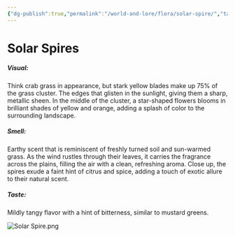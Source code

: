 ```yaml
---
{"dg-publish":true,"permalink":"/world-and-lore/flora/solar-spire/","tags":["Flora"]}
---
```



# Solar Spires
##### Visual:
Think crab grass in appearance, but stark yellow blades make up 75% of the grass cluster. The edges that glisten in the sunlight, giving them a sharp, metallic sheen. In the middle of the cluster, a star-shaped flowers blooms in brilliant shades of yellow and orange, adding a splash of color to the surrounding landscape.

##### Smell:
Earthy scent that is reminiscent of freshly turned soil and sun-warmed grass. As the wind rustles through their leaves, it carries the fragrance across the plains, filling the air with a clean, refreshing aroma. Close up, the spires exude a faint hint of citrus and spice, adding a touch of exotic allure to their natural scent.

##### Taste:
Mildly tangy flavor with a hint of bitterness, similar to mustard greens.

![Solar Spire.png](/img/user/zAssets/Solar%20Spire.png)